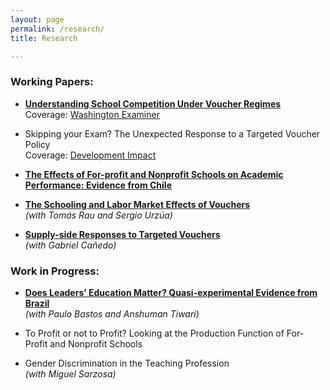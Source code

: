 ```yaml
---
layout: page
permalink: /research/
title: Research

---
```


###  Working Papers:  

* <a href="files/Vouchers.pdf" target="_blank">**Understanding School Competition Under Voucher Regimes**</a>  
Coverage: <a href="https://www.washingtonexaminer.com/opinion/regulations-are-keeping-the-best-private-schools-out-of-school-voucher-programs" target="_blank">Washington Examiner</a>

* Skipping your Exam? The Unexpected Response to a Targeted Voucher Policy  
Coverage: <a href="https://blogs.worldbank.org/impactevaluations/whats-latest-research-development-economics-round-neudc-2019" target="_blank">Development Impact</a>

* <a href="files/For_Prof.pdf" target="_blank">**The Effects of For-profit and Nonprofit Schools on Academic Performance: Evidence from Chile**</a>

* <a href="files/Schooling_Labor_Vouchers.pdf" target="_blank">**The Schooling and Labor Market Effects of Vouchers**</a>  
*(with Tomás Rau and Sergio Urzúa)*

* <a href="files/Supply-side-responses-Cañedo-Montesinos.pdf" target="_blank">**Supply-side Responses to Targeted Vouchers**</a>  
*(with Gabriel Cañedo)*

### Work in Progress:  

* <a href="files/Leaders_Ed.pdf" target="_blank">**Does Leaders’ Education Matter? Quasi-experimental Evidence from Brazil**</a>  
*(with Paulo Bastos and Anshuman Tiwari)*

* To Profit or not to Profit? Looking at the Production Function of For-Profit and Nonprofit Schools

* Gender Discrimination in the Teaching Profession  
*(with Miguel Sarzosa)*